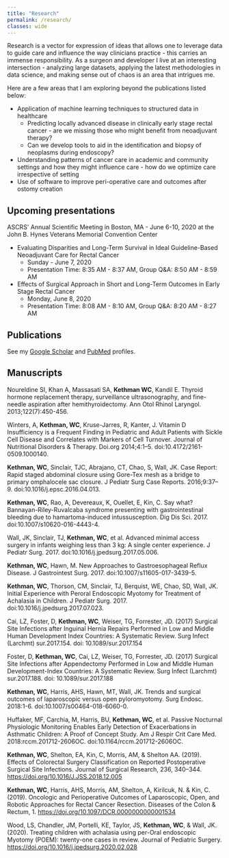 ```yaml
---
title: "Research"
permalink: /research/
classes: wide
---
```

Research is a vector for expression of ideas that allows one to leverage data to guide care and influence the way clinicians practice - this carries an immense responsibility. As a surgeon and developer I live at an interesting intersection - analyzing large datasets, applying the latest methodologies in data science, and making sense out of chaos is an area that intrigues me. 

Here are a few areas that I am exploring beyond the publications listed below:
- Application of machine learning techniques to structured data in healthcare 
	- Predicting locally advanced disease in clinically early stage rectal cancer - are we missing those who might benefit from neoadjuvant therapy?
	- Can we develop tools to aid in the identification and biopsy of neoplasms during endoscopy? 
- Understanding patterns of cancer care in academic and community settings and how they might influence care - how do we optimize care irrespective of setting
- Use of software to improve peri-operative care and outcomes after ostomy creation

## Upcoming presentations

ASCRS' Annual Scientific Meeting in Boston, MA - June 6-10, 2020 at the John B. Hynes Veterans Memorial Convention Center
- Evaluating Disparities and Long-Term Survival in Ideal Guideline-Based Neoadjuvant Care for Rectal Cancer
	- Sunday - June 7, 2020
	- Presentation Time: 8:35 AM - 8:37 AM, Group Q&A: 8:50 AM - 8:59 AM
- Effects of Surgical Approach in Short and Long-Term Outcomes in Early Stage Rectal Cancer
	- Monday, June 8, 2020
	- Presentation Time: 8:08 AM - 8:10 AM, Group Q&A: 8:20 AM - 8:27 AM

## Publications

See my [Google Scholar](https://scholar.google.com/citations?user=Q43MriQAAAAJ&hl=en) and [PubMed](https://www.ncbi.nlm.nih.gov/pubmed/?term=william+kethman) profiles.

## Manuscripts

Noureldine SI, Khan A, Massasati SA, **Kethman WC**, Kandil E. Thyroid hormone replacement therapy, surveillance ultrasonography, and fine-needle aspiration after hemithyroidectomy. Ann Otol Rhinol Laryngol. 2013;122(7):450-456. 

Winters, A, **Kethman, WC**, Kruse-Jarres, R, Kanter, J. Vitamin D Insufficiency is a Frequent Finding in Pediatric and Adult Patients with Sickle Cell Disease and Correlates with Markers of Cell Turnover. Journal of Nutritional Disorders & Therapy. Doi.org 2014;4:1–5. doi:10.4172/2161-0509.1000140.

**Kethman, WC**, Sinclair, TJC, Abrajano, CT, Chao, S, Wall, JK. Case Report: Rapid staged abdominal closure using Gore-Tex mesh as a bridge to primary omphalocele sac closure. J Pediatr Surg Case Reports. 2016;9:37–9. doi:10.1016/j.epsc.2016.04.013.

**Kethman, WC**, Rao, A, Devereaux, K, Ouellet, E, Kin, C. Say what? Bannayan-Riley-Ruvalcaba syndrome presenting with gastrointestinal bleeding due to hamartoma-induced intussusception. Dig Dis Sci. 2017. doi:10.1007/s10620-016-4443-4.

Wall, JK, Sinclair, TJ, **Kethman, WC**, et al. Advanced minimal access surgery in infants weighing less than 3 kg: A single center experience. J Pediatr Surg. 2017. doi:10.1016/j.jpedsurg.2017.05.006.

**Kethman, WC**, Hawn, M. New Approaches to Gastroesophageal Reflux Disease. J Gastrointest Surg. 2017. doi:10.1007/s11605-017-3439-5.

**Kethman, WC**, Thorson, CM, Sinclair, TJ, Berquist, WE, Chao, SD, Wall, JK. Initial Experience with Peroral Endoscopic Myotomy for Treatment of Achalasia in Children. J Pediatr Surg. 2017. doi:10.1016/j.jpedsurg.2017.07.023.

Cai, LZ, Foster, D, **Kethman, WC**, Weiser, TG, Forrester, JD. (2017) Surgical Site Infections after Inguinal Hernia Repairs Performed in Low and Middle Human Development Index Countries: A Systematic Review. Surg Infect (Larchmt) sur.2017.154. doi: 10.1089/sur.2017.154

Foster, D, **Kethman, WC**, Cai, LZ, Weiser, TG, Forrester, JD. (2017) Surgical Site Infections after Appendectomy Performed in Low and Middle Human Development-Index Countries: A Systematic Review. Surg Infect (Larchmt) sur.2017.188. doi: 10.1089/sur.2017.188

**Kethman, WC**, Harris, AHS, Hawn, MT, Wall, JK. Trends and surgical outcomes of laparoscopic versus open pyloromyotomy. Surg Endosc. 2018:1-6. doi:10.1007/s00464-018-6060-0.

Huffaker, MF, Carchia, M, Harris, BU, **Kethman, WC**, et al. Passive Nocturnal Physiologic Monitoring Enables Early Detection of Exacerbations in Asthmatic Children: A Proof of Concept Study. Am J Respir Crit Care Med. 2018:rccm.201712-2606OC. doi:10.1164/rccm.201712-2606OC.

**Kethman, WC**, Shelton, EA, Kin, C, Morris, AM, & Shelton AA. (2019). Effects of Colorectal Surgery Classification on Reported Postoperative Surgical Site Infections. Journal of Surgical Research, 236, 340–344. https://doi.org/10.1016/J.JSS.2018.12.005

**Kethman, WC**, Harris, AHS, Morris, AM, Shelton, A, Kirilcuk, N. & Kin, C. (2019). Oncologic and Perioperative Outcomes of Laparoscopic, Open, and Robotic Approaches for Rectal Cancer Resection. Diseases of the Colon & Rectum, 1. https://doi.org/10.1097/DCR.0000000000001534

Wood, LS, Chandler, JM, Portelli, KE, Taylor, JS, **Kethman, WC**, & Wall, JK. (2020). Treating children with achalasia using per-Oral endoscopic Myotomy (POEM): twenty-one cases in review. Journal of Pediatric Surgery. https://doi.org/10.1016/j.jpedsurg.2020.02.028
